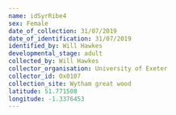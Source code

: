 ```yaml
---
name: idSyrRibe4
sex: Female
date_of_collection: 31/07/2019
date_of_identification: 31/07/2019
identified_by: Will Hawkes
developmental_stage: adult
collected_by: Will Hawkes
collector_organisation: University of Exeter
collector_id: Ox0107
collection_site: Wytham great wood
latitude: 51.771508
longitude: -1.3376453
---
```


